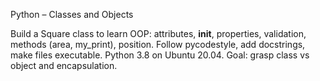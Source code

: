 Python – Classes and Objects

Build a Square class to learn OOP: attributes, **init**, properties, validation, methods (area, my\_print), position. Follow pycodestyle, add docstrings, make files executable. Python 3.8 on Ubuntu 20.04. Goal: grasp class vs object and encapsulation.
